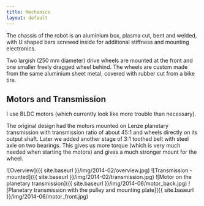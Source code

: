 ```yaml
---
title: Mechanics
layout: default
---
```


The chassis of the robot is an aluminium box, plasma cut, bent and welded,
with U shaped bars screwed inside for additional stiffness and mounting electronics.

Two largish (250 mm diameter) drive wheels are mounted at the front and one smaller
freely dragged wheel behind.
The wheels are custom made from the same aluminium sheet metal, covered with
rubber cut from a bike tire.

## Motors and Transmission
I use BLDC motors (which currently look like more trouble than necessary).

The original design had the motors mounted on Lenze planetary transmission with
transmission ratio of about 45:1 and wheels directly on its output shaft.
Later we added another stage of 3:1 toothed belt with steel axle on two bearings.
This gives us more torque (which is very much needed when starting the motors) and
gives a much stronger mount for the wheel.

![Overview]({{ site.baseurl }}/img/2014-02/overview.jpg)
![Transmission - mounted]({{ site.baseurl }}/img/2014-02/transmission.jpg)
![Motor on the planetary transmission]({{ site.baseurl }}/img/2014-06/motor_back.jpg)
![Planetary transmission with the pulley and mounting plate]({{ site.baseurl }}/img/2014-06/motor_front.jpg)

